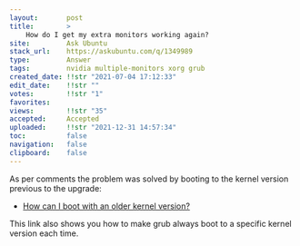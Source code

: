 ```yaml
---
layout:       post
title:        >
    How do I get my extra monitors working again?
site:         Ask Ubuntu
stack_url:    https://askubuntu.com/q/1349989
type:         Answer
tags:         nvidia multiple-monitors xorg grub
created_date: !!str "2021-07-04 17:12:33"
edit_date:    !!str ""
votes:        !!str "1"
favorites:    
views:        !!str "35"
accepted:     Accepted
uploaded:     !!str "2021-12-31 14:57:34"
toc:          false
navigation:   false
clipboard:    false
---
```


As per comments the problem was solved by booting to the kernel version previous to the upgrade:

- [How can I boot with an older kernel version?](https://askubuntu.com/a/1161535/307523)

This link also shows you how to make grub always boot to a specific kernel version each time.
